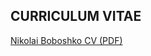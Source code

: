 ## CURRICULUM VITAE


<a href="https://github.com/nboboshko/nboboshko.github.io/raw/master/files/boboshko_cv.pdf">Nikolai Boboshko CV (PDF)</a>
